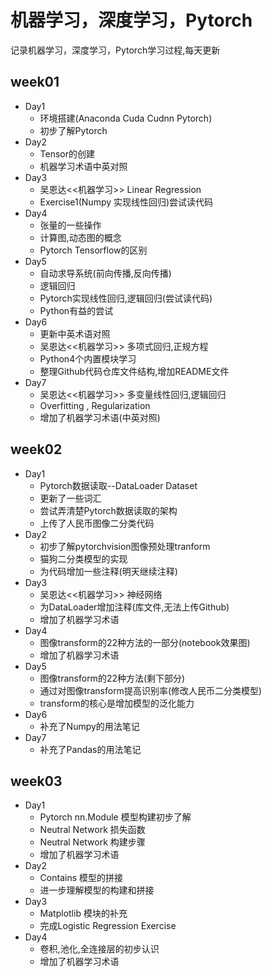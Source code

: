 # 机器学习，深度学习，Pytorch
记录机器学习，深度学习，Pytorch学习过程,每天更新
## week01
+ Day1 
   + 环境搭建(Anaconda Cuda Cudnn Pytorch)
   + 初步了解Pytorch
+ Day2
   + Tensor的创建
   + 机器学习术语中英对照
+ Day3
   + 吴恩达<<机器学习>> Linear Regression
   + Exercise1(Numpy 实现线性回归)尝试读代码
+ Day4
   + 张量的一些操作
   + 计算图,动态图的概念
   + Pytorch Tensorflow的区别
+ Day5
   + 自动求导系统(前向传播,反向传播)
   + 逻辑回归
   + Pytorch实现线性回归,逻辑回归(尝试读代码)
   + Python有益的尝试
+ Day6
   + 更新中英术语对照
   + 吴恩达<<机器学习>> 多项式回归,正规方程
   + Python4个内置模块学习
   + 整理Github代码仓库文件结构,增加README文件
+ Day7
   + 吴恩达<<机器学习>> 多变量线性回归,逻辑回归
   + Overfitting , Regularization
   + 增加了机器学习术语(中英对照)
## week02
+ Day1
   + Pytorch数据读取--DataLoader Dataset
   + 更新了一些词汇
   + 尝试弄清楚Pytorch数据读取的架构
   + 上传了人民币图像二分类代码
+ Day2
   + 初步了解pytorchvision图像预处理tranform
   + 猫狗二分类模型的实现
   + 为代码增加一些注释(明天继续注释)
+ Day3
   + 吴恩达<<机器学习>> 神经网络
   + 为DataLoader增加注释(库文件,无法上传Github)
   + 增加了机器学习术语
+ Day4
   + 图像transform的22种方法的一部分(notebook效果图)
   + 增加了机器学习术语
+ Day5
   + 图像transform的22种方法(剩下部分)
   + 通过对图像transform提高识别率(修改人民币二分类模型)
   + transform的核心是增加模型的泛化能力
+  Day6
   + 补充了Numpy的用法笔记
+ Day7
   + 补充了Pandas的用法笔记
## week03
+ Day1
   + Pytorch nn.Module 模型构建初步了解
   + Neutral Network 损失函数
   + Neutral Network  构建步骤
   + 增加了机器学习术语
+ Day2
   + Contains 模型的拼接
   + 进一步理解模型的构建和拼接
+ Day3
   + Matplotlib 模块的补充
   + 完成Logistic Regression Exercise
+ Day4
   + 卷积,池化,全连接层的初步认识
   + 增加了机器学习术语